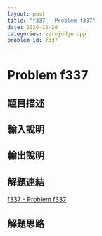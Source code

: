 ```yaml
---
layout: post
title: "f337 - Problem f337"
date: 2024-12-20
categories: zerojudge cpp
problem_id: f337
---
```


# Problem f337

## 題目描述



## 輸入說明



## 輸出說明



## 解題連結

[f337 - Problem f337](https://zerojudge.tw/ShowProblem?problemid=f337)

## 解題思路

